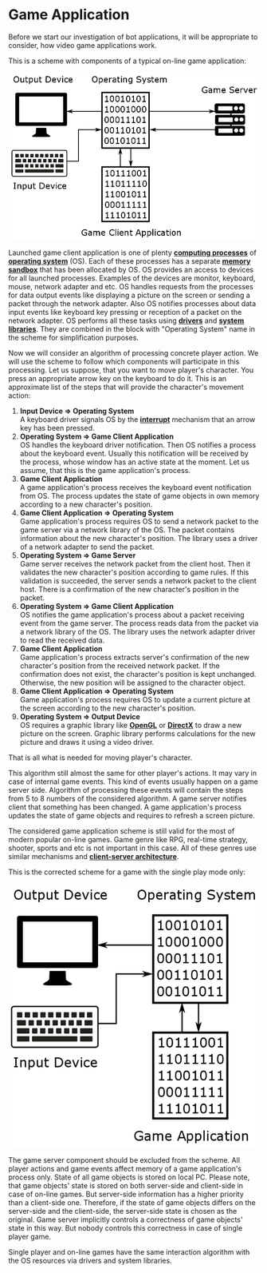 # Game Application

Before we start our investigation of bot applications, it will be appropriate to consider, how video game applications work.

This is a scheme with components of a typical on-line game application:

![On-line Game Application Scheme](game-application.png)

Launched game client application is one of plenty [**computing processes**](https://en.wikipedia.org/wiki/Process_%28computing%29) of [**operating system**](https://en.wikipedia.org/wiki/Operating_system) (OS). Each of these processes has a separate [**memory sandbox**](http://duartes.org/gustavo/blog/post/anatomy-of-a-program-in-memory) that has been allocated by OS. OS provides an access to devices for all launched processes. Examples of the devices are monitor, keyboard, mouse, network adapter and etc. OS handles requests from the processes for data output events like displaying a picture on the screen or sending a packet through the network adapter. Also OS notifies processes about data input events like keyboard key pressing or reception of a packet on the network adapter. OS performs all these tasks using [**drivers**](https://en.wikipedia.org/wiki/Device_driver) and [**system libraries**](https://en.wikipedia.org/wiki/Library_%28computing%29). They are combined in the block with "Operating System" name in the scheme for simplification purposes.

Now we will consider an algorithm of processing concrete player action. We will use the scheme to follow which components will participate in this processing. Let us suppose, that you want to move player's character. You press an appropriate arrow key on the keyboard to do it. This is an approximate list of the steps that will provide the character's movement action:

1. **Input Device => Operating System**<br/>
A keyboard driver signals OS by the [**interrupt**](https://en.wikipedia.org/wiki/Interrupt) mechanism that an arrow key has been pressed.
2. **Operating System => Game Client Application**<br/>
OS handles the keyboard driver notification. Then OS notifies a process about the keyboard event. Usually this notification will be received by the process, whose window has an active state at the moment. Let us assume, that this is the game application's process.
3. **Game Client Application**<br/>
A game application's process receives the keyboard event notification from OS. The process updates the state of game objects in own memory according to a new character's position.
4. **Game Client Application => Operating System**<br/>
Game application's process requires OS to send a network packet to the game server via a network library of the OS. The packet contains information about the new character's position. The library uses a driver of a network adapter to send the packet.
5. **Operating System => Game Server**<br/>
Game server receives the network packet from the client host. Then it validates the new character's position according to game rules. If this validation is succeeded, the server sends a network packet to the client host. There is a confirmation of the new character's position in the packet.
6. **Operating System => Game Client Application**<br/>
OS notifies the game application's process about a packet receiving event from the game server. The process reads data from the packet via a network library of the OS. The library uses the network adapter driver to read the received data.
6. **Game Client Application**<br/>
Game application's process extracts server's confirmation of the new character's position from the received network packet. If the confirmation does not exist, the character's position is kept unchanged. Otherwise, the new position will be assigned to the character object.
7. **Game Client Application => Operating System**<br/>
Game application's process requires OS to update a current picture at the screen according to the new character's position.
8. **Operating System => Output Device**<br/>
OS requires a graphic library like [**OpenGL**](https://en.wikipedia.org/wiki/OpenGL) or [**DirectX**](https://en.wikipedia.org/wiki/DirectX) to draw a new picture on the screen. Graphic library performs calculations for the new picture and draws it using a video driver.

That is all what is needed for moving player's character.

This algorithm still almost the same for other player's actions. It may vary in case of internal game events. This kind of events usually happen on a game server side. Algorithm of  processing these events will contain the steps from 5 to 8 numbers of the considered algorithm. A game server notifies client that something has been changed. A game application's process updates the state of game objects and requires to refresh a screen picture.

The considered game application scheme is still valid for the most of modern popular on-line games. Game genre like RPG, real-time strategy, shooter, sports and etc is not important in this case. All of these genres use similar mechanisms and [**client-server architecture**](https://en.wikipedia.org/wiki/Client%E2%80%93server_model).

This is the corrected scheme for a game with the single play mode only:

![Local Game Application Scheme](game-local-application.png)

The game server component should be excluded from the scheme. All player actions and game events affect memory of a game application's process only. State of all game objects is  stored on local PC. Please note, that game objects' state is stored on both server-side and client-side in case of on-line games. But server-side information has a higher priority than a client-side one. Therefore, if the state of game objects differs on the server-side and the client-side, the server-side state is chosen as the original. Game server implicitly controls a correctness of game objects' state in this way. But nobody controls this correctness in case of single player game.

Single player and on-line games have the same interaction algorithm with the OS resources via drivers and system libraries.
